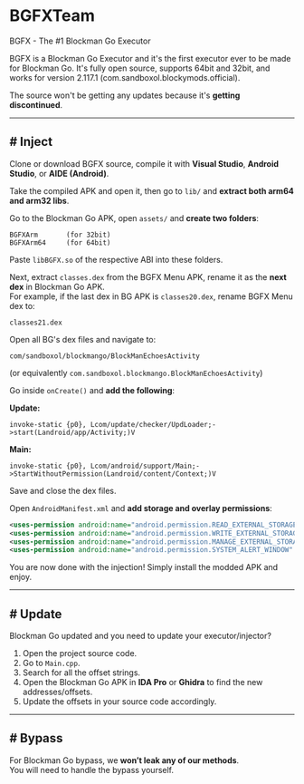 # BGFXTeam  
BGFX - The #1 Blockman Go Executor  

BGFX is a Blockman Go Executor and it's the first executor ever to be made for Blockman Go. It's fully open source, supports 64bit and 32bit, and works for version 2.117.1 (com.sandboxol.blockymods.official).  

The source won't be getting any updates because it's **getting discontinued**.

---

## # Inject

Clone or download BGFX source, compile it with **Visual Studio**, **Android Studio**, or **AIDE (Android)**.  

Take the compiled APK and open it, then go to `lib/` and **extract both arm64 and arm32 libs**.  

Go to the Blockman Go APK, open `assets/` and **create two folders**:  

```text
BGFXArm       (for 32bit)
BGFXArm64     (for 64bit)
```

Paste `libBGFX.so` of the respective ABI into these folders.  

Next, extract `classes.dex` from the BGFX Menu APK, rename it as the **next dex** in Blockman Go APK.  
For example, if the last dex in BG APK is `classes20.dex`, rename BGFX Menu dex to:  

```text
classes21.dex
```

Open all BG's dex files and navigate to:  

```text
com/sandboxol/blockmango/BlockManEchoesActivity
```
(or equivalently `com.sandboxol.blockmango.BlockManEchoesActivity`)  

Go inside `onCreate()` and **add the following**:

**Update:**
```smali
invoke-static {p0}, Lcom/update/checker/UpdLoader;->start(Landroid/app/Activity;)V
```

**Main:**
```smali
invoke-static {p0}, Lcom/android/support/Main;->StartWithoutPermission(Landroid/content/Context;)V
```

Save and close the dex files.  

Open `AndroidManifest.xml` and **add storage and overlay permissions**:  

```xml
<uses-permission android:name="android.permission.READ_EXTERNAL_STORAGE" />
<uses-permission android:name="android.permission.WRITE_EXTERNAL_STORAGE" />
<uses-permission android:name="android.permission.MANAGE_EXTERNAL_STORAGE" />
<uses-permission android:name="android.permission.SYSTEM_ALERT_WINDOW" />
```

You are now done with the injection! Simply install the modded APK and enjoy.  

---

## # Update

Blockman Go updated and you need to update your executor/injector?  

1. Open the project source code.  
2. Go to `Main.cpp`.  
3. Search for all the offset strings.  
4. Open the Blockman Go APK in **IDA Pro** or **Ghidra** to find the new addresses/offsets.  
5. Update the offsets in your source code accordingly.  

---

## # Bypass

For Blockman Go bypass, we **won’t leak any of our methods**.  
You will need to handle the bypass yourself.
